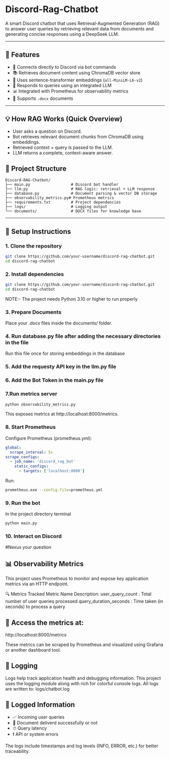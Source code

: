 # Discord-Rag-Chatbot
A smart Discord chatbot that uses Retrieval-Augmented Generation (RAG) to answer user queries by retrieving relevant data from documents and generating concise responses using a DeepSeek LLM.

---

## 🚀 Features

- 🔗 Connects directly to Discord via bot commands
- 📚 Retrieves document content using ChromaDB vector store
- 🧠 Uses sentence-transformer embeddings (`all-MiniLM-L6-v2`)
- 🤖 Responds to queries using an integrated LLM
- 📊 Integrated with Prometheus for observability metrics
- 📁 Supports `.docx` documents

---

## 💡 How RAG Works (Quick Overview)
- User asks a question on Discord.
- Bot retrieves relevant document chunks from ChromaDB using embeddings.
- Retrieved context + query is passed to the LLM.
- LLM returns a complete, context-aware answer.

## 📂 Project Structure
```
Discord-RAG-Chatbot/
├── main.py                  # Discord bot handler
├── llm.py                   # RAG logic: retrieval + LLM response
├── database.py              # Document parsing & vector DB storage
├── observability_metrics.py# Prometheus metrics
├── requirements.txt         # Project dependencies
├── logs/                    # Logging output
└── documents/               # DOCX files for knowledge base
```
---

## 🔧 Setup Instructions

### 1. Clone the repository
```bash
git clone https://github.com/your-username/discord-rag-chatbot.git
cd discord-rag-chatbot
```

### 2. Install dependencies
```bash
git clone https://github.com/your-username/discord-rag-chatbot.git
cd discord-rag-chatbot
```
NOTE:- The project needs Python 3.10 or higher to run properly

### 3. Prepare Documents
Place your .docx files inside the documents/ folder.

### 4. Run database.py file after adding the necessary directories in the file
Run this file once for storing embeddings in the database

### 5. Add the requesty API key in the llm.py file

### 6. Add the Bot Token in the main.py file

### 7.Run metrics server
```bash
python observability_metrics.py
```
This exposes metrics at http://localhost:8000/metrics.

### 8. Start Prometheus
Configure Prometheus (prometheus.yml):
```yaml
global:
  scrape_interval: 5s
scrape_configs:
  - job_name: 'discord_rag_bot'
    static_configs:
      - targets: ['localhost:8000']
```

Run:
```bash
prometheus.exe --config.file=prometheus.yml
```

### 9. Run the bot
In the project directory terminal
```bash
python main.py
```

### 10. Interact on Discord
#Nexus your question

## 📊 Observability Metrics
This project uses Prometheus to monitor and expose key application metrics via an HTTP endpoint.

🔍 Metrics Tracked
Metric Name	Description:
user_query_count :	Total number of user queries processed
query_duration_seconds : Time taken (in seconds) to process a query

## 📍 Access the metrics at:
http://localhost:8000/metrics

These metrics can be scraped by Prometheus and visualized using Grafana or another dashboard tool.

## 🧾 Logging
Logs help track application health and debugging information. This project uses the logging module along with rich for colorful console logs.
All logs are written to:
logs/chatbot.log

## 📝 Logged Information
- ✅ Incoming user queries
- 📄 Document deliverd successfully or not
- ⏱ Query latency
- ❗ API or system errors

The logs include timestamps and log levels (INFO, ERROR, etc.) for better traceability.

